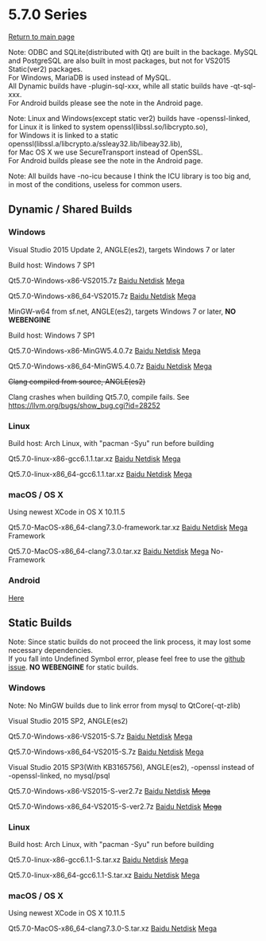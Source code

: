 # 5.7.0 Series

[Return to main page](index.md)

Note: ODBC and SQLite(distributed with Qt) are built in the backage. MySQL and PostgreSQL are also built in most packages, but not for VS2015 Static(ver2) packages.  
For Windows, MariaDB is used instead of MySQL.   
All Dynamic builds have -plugin-sql-xxx, while all static builds have -qt-sql-xxx.   
For Android builds please see the note in the Android page.

Note: Linux and Windows(except static ver2) builds have -openssl-linked,  
for Linux it is linked to system openssl(libssl.so/libcrypto.so),   
for Windows it is linked to a static openssl(libssl.a/libcrypto.a/ssleay32.lib/libeay32.lib),   
for Mac OS X we use SecureTransport instead of OpenSSL.   
For Android builds please see the note in the Android page.

Note: All builds have -no-icu because I think the ICU library is too big and, in most of the conditions, useless for common users.

## Dynamic / Shared Builds

### Windows

Visual Studio 2015 Update 2, ANGLE(es2), targets Windows 7 or later

Build host: Windows 7 SP1

Qt5.7.0-Windows-x86-VS2015.7z [Baidu Netdisk](http://pan.baidu.com/s/1o8zVwMm) [Mega](https://mega.nz/#!ZNgESISL!RwIgKBUI4_RDaLo9XaOVr-7DK0n-tVabHOpA1jI7pf4)

Qt5.7.0-Windows-x86_64-VS2015.7z [Baidu Netdisk](http://pan.baidu.com/s/1c2kaLiw) [Mega](https://mega.nz/#!UJgiSLpC!km35cv-yFWZ_9_92pWiP6AOX8BnSZmXaXTcjV03I7-g)

MinGW-w64 from sf.net, ANGLE(es2), targets Windows 7 or later, __NO WEBENGINE__

Build host: Windows 7 SP1

Qt5.7.0-Windows-x86-MinGW5.4.0.7z [Baidu Netdisk](http://pan.baidu.com/s/1miQxVxY) [Mega](https://mega.nz/#!0NRn1S7S!gax6YyXED1TF5s8nLPlHQ4CRmZngrfbOFXZds_sM7d8)

Qt5.7.0-Windows-x86_64-MinGW5.4.0.7z [Baidu Netdisk](http://pan.baidu.com/s/1c2mIGfA) [Mega](https://mega.nz/#!cd5j1LbI!D_xn7ikDzen3RzaxHEPxEttRfAr6DRfnehzFD159eus)

<del>Clang compiled from source, ANGLE(es2)</del>

Clang crashes when building Qt5.7.0, compile fails. See https://llvm.org/bugs/show_bug.cgi?id=28252

### Linux

Build host: Arch Linux, with "pacman -Syu" run before building

Qt5.7.0-linux-x86-gcc6.1.1.tar.xz [Baidu Netdisk](http://pan.baidu.com/s/1hsbLaz6) [Mega](https://mega.nz/#!NUhG1Z4S!zeRl52_Xot3P4qQ-7j-mNm1YRV2kqAuldBHBG3S8zPM)

Qt5.7.0-linux-x86_64-gcc6.1.1.tar.xz [Baidu Netdisk](http://pan.baidu.com/s/1eSx3KxO) [Mega](https://mega.nz/#!ABAmTTjb!De2OyR1wVs0lhHDHwl9-zm1d6AnkGzeQ9pNbnfQUFIQ)

### macOS / OS X

Using newest XCode in OS X 10.11.5

Qt5.7.0-MacOS-x86_64-clang7.3.0-framework.tar.xz [Baidu Netdisk](http://pan.baidu.com/s/1i599bVJ) [Mega](https://mega.nz/#!FQBXiIhA!CJcpMa0sqSO1C_3Wyx5TFJAYYC88zWhNWU2NjpcnbR4)  Framework

Qt5.7.0-MacOS-x86_64-clang7.3.0.tar.xz [Baidu Netdisk](http://pan.baidu.com/s/1qY3phqW) [Mega](https://mega.nz/#!9UY3TKbT!ueTOlIks6ZPoFMFuxridBbjj_jsl13mSXM1VIy_cLag)  No-Framework

### Android

[Here](5.7.0-android.md)

## Static Builds

Note: Since static builds do not proceed the link process, it may lost some necessary dependencies.   
If you fall into Undefined Symbol error, please feel free to use the [github issue](https://github.com/Fsu0413/QtCompile/issues). __NO WEBENGINE__ for static builds.

### Windows

Note: No MinGW builds due to link error from mysql to QtCore(-qt-zlib)

Visual Studio 2015 SP2, ANGLE(es2)

Qt5.7.0-Windows-x86-VS2015-S.7z [Baidu Netdisk](http://pan.baidu.com/s/1bp6x4Rl) [Mega](https://mega.nz/#!0dBjBZ5S!SgaLH9tcsskNME3R5D7FD0Twp8swsNNBUBTXG4o5YZM)

Qt5.7.0-Windows-x86_64-VS2015-S.7z [Baidu Netdisk](http://pan.baidu.com/s/1mhLybzy) [Mega](https://mega.nz/#!IYZhmBCC!hbBmi_mD-SMzZDXLW7LqtFYwjOACwEkRpANkDI98HUs)

Visual Studio 2015 SP3(With KB3165756), ANGLE(es2), -openssl instead of -openssl-linked, no mysql/psql

Qt5.7.0-Windows-x86-VS2015-S-ver2.7z [Baidu Netdisk](http://pan.baidu.com/s/1o7T3j1w) <del>[Mega]()</del>

Qt5.7.0-Windows-x86_64-VS2015-S-ver2.7z [Baidu Netdisk](http://pan.baidu.com/s/1eREkyh8) <del>[Mega]()</del>

### Linux

Build host: Arch Linux, with "pacman -Syu" run before building

Qt5.7.0-linux-x86-gcc6.1.1-S.tar.xz [Baidu Netdisk](http://pan.baidu.com/s/1skRtnRn) [Mega](https://mega.nz/#!gNhVGZjZ!DhQwU1ZgLXmXmQ7jTRAALEjP7OWrgP0ZB4OixLdKdqM)

Qt5.7.0-linux-x86_64-gcc6.1.1-S.tar.xz [Baidu Netdisk](http://pan.baidu.com/s/1sk8wxWh) [Mega](https://mega.nz/#!1ZQ0HaBQ!JHJN5pGPrrpNrDsZ5U7Tdck4sbn9LfUL7tJGTaeQovo)

### macOS / OS X

Using newest XCode in OS X 10.11.5

Qt5.7.0-MacOS-x86_64-clang7.3.0-S.tar.xz [Baidu Netdisk](http://pan.baidu.com/s/1gePBUa3) [Mega](https://mega.nz/#!IAAGFTpK!A1YE5e23qM2y6MH4kxwtWkS9nK6OsIHhJ9Q2SfL0IhU)
